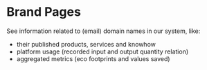 # Brand Pages

See information related to (email) domain names in our system, like:

* their published products, services and knowhow
* platform usage (recorded input and output quantity relation)
* aggregated metrics (eco footprints and values saved)
